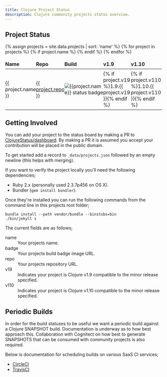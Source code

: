 ```yaml
---
title: Clojure Project Status
description: Clojure community projects status overview.
---
```


<style>
table {
border:0 none;
width:100%;
}
th,td {
border:0 none;
padding:0.3rem 0 0.3rem;
text-align:left;
}
</style>


## Project Status

<table>
  <thead>
    <tr>
    <th>Name</th>
    <th>Repo</th>
    <th>Build</th>
    <th>v1.9</th>
    <th>v1.10</th>
    </tr>
  </thead>

  <tbody>
  {% assign projects = site.data.projects | sort: 'name' %}
  {% for project in projects %}
    {% if project.name %}
    <tr>
    <td>{{ project.name }}</td>
    <td><a href="{{ project.repo }}">{{ project.repo }}</a></td>
    <td><img src="{{ project.badge }}" alt="{{project.name}} status badge"/></td>
    <td>{% if project.v19 %}1.9.{{ project.v19 }}{% endif %}</td>
    <td>{% if project.v110 %}1.10.{{ project.v110 }}{% endif %}</td>
    </tr>
    {% endif %}
  {% endfor %}
  </tbody>
</table>

## Getting Involved

You can add your project to the status board by making a PR to
[ClojureStatus/dashboard](https://github.com/ClojureStatus/dashboard). By making
a PR it is assumed you accept your contribution will be placed in the public
domain.

To get started add a record to `_data/projects.json` followed by an empty
newline (this helps with merging).

If you want to verify the project locally you'll need the following
dependencies;

 * Ruby 2.x (personally used 2.3.7p456 on OS X).
 * Bundler (`gem install bundler`).

Once they're installed you can run the following commands from the command line
in this projects root folder;

```shell
bundle install --path vendor/bundle --binstubs=bin
./bin/jekyll s
```

The current fields are as follows;

<dl>
<dt>name</dt>
<dd>Your projects name.</dd>
<dt>badge</dt>
<dd>Your projects build badge image URL.</dd>
<dt>repo</dt>
<dd>Your projects repository URL.</dd>
<dt>v19</dt>
<dd>Indicates your project is Clojure v1.9 compatible to the minor release
specified.</dd>
<dt>v110</dt>
<dd>Indicates your project is Clojure v1.10 compatible to the minor release
specified.</dd>
</dl>

## Periodic Builds

In order for the build statuses to be useful we want a periodic build against a
Clojure SNAPSHOT build. Documentation is underway as to how best approach this.
Collaboration with Cognitect on how best to generate SNAPSHOTS that can be
consumed with community projects is also required.

Below is documentation for scheduling builds on various SaaS CI services;

 * [CircleCI](https://support.circleci.com/hc/en-us/articles/115015481128-Scheduling-jobs-cron-for-builds-)
 * [TravisCI](https://docs.travis-ci.com/user/cron-jobs/)

